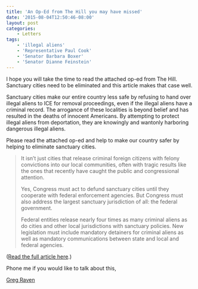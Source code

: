 ```yaml
---
title: 'An Op-Ed from The Hill you may have missed'
date: '2015-08-04T12:50:46-08:00'
layout: post
categories:
    - Letters
tags:
    - 'illegal aliens'
    - 'Representative Paul Cook'
    - 'Senator Barbara Boxer'
    - 'Senator Dianne Feinstein'
---
```


I hope you will take the time to read the attached op-ed from The Hill. Sanctuary cities need to be eliminated and this article makes that case well.

Sanctuary cities make our entire country less safe by refusing to hand over illegal aliens to ICE for removal proceedings, even if the illegal aliens have a criminal record. The arrogance of these localities is beyond belief and has resulted in the deaths of innocent Americans. By attempting to protect illegal aliens from deportation, they are knowingly and wantonly harboring dangerous illegal aliens.

Please read the attached op-ed and help to make our country safer by helping to eliminate sanctuary cities.

> It isn’t just cities that release criminal foreign citizens with felony convictions into our local communities, often with tragic results like the ones that recently have caught the public and congressional attention.
> 
> Yes, Congress must act to defund sanctuary cities until they cooperate with federal enforcement agencies. But Congress must also address the largest sanctuary jurisdiction of all: the federal government.
> 
> Federal entities release nearly four times as many criminal aliens as do cities and other local jurisdictions with sanctuary policies. New legislation must include mandatory detainers for criminal aliens as well as mandatory communications between state and local and federal agencies.

([Read the full article here](https://thehill.com/opinion/op-ed/248643-sanctuary-cities-legislation-must-tackle-sanctuary-nation-policies).)

Phone me if you would like to talk about this,

[Greg Raven](https://www.gregraven.org/)